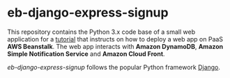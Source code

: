 # eb-django-express-signup

This repository contains the Python 3.x code base of a small web application for a [tutorial](../../../Assignments-2018/blob/master/Lab04.md) that instructs on how to deploy a web app on PaaS **AWS Beanstalk**. The web app interacts with **Amazon DynamoDB**, **Amazon Simple Notification Service** and **Amazon Cloud Front**.

*eb-django-express-signup* follows the popular Python framework [Django](https://www.djangoproject.com/).
